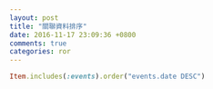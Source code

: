 ```yaml
---
layout: post
title: "關聯資料排序"
date: 2016-11-17 23:09:36 +0800
comments: true
categories: ror
---
```

``` ruby
Item.includes(:events).order("events.date DESC")
```